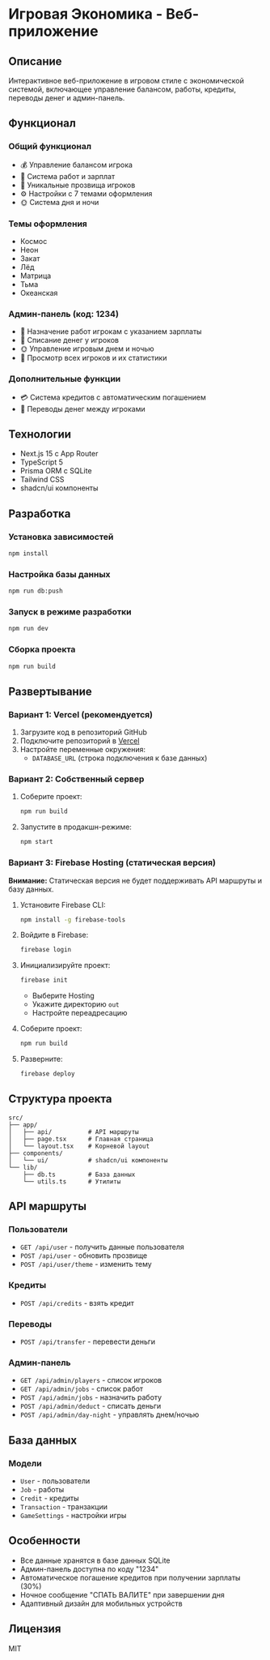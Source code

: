 # Игровая Экономика - Веб-приложение

## Описание
Интерактивное веб-приложение в игровом стиле с экономической системой, включающее управление балансом, работы, кредиты, переводы денег и админ-панель.

## Функционал

### Общий функционал
- 💰 Управление балансом игрока
- 🧰 Система работ и зарплат
- 🧑 Уникальные прозвища игроков
- ⚙️ Настройки с 7 темами оформления
- 🌞 Система дня и ночи

### Темы оформления
- Космос
- Неон  
- Закат
- Лёд
- Матрица
- Тьма
- Океанская

### Админ-панель (код: 1234)
- 👷 Назначение работ игрокам с указанием зарплаты
- 💸 Списание денег у игроков
- 🌞 Управление игровым днем и ночью
- 🧑 Просмотр всех игроков и их статистики

### Дополнительные функции
- 💳 Система кредитов с автоматическим погашением
- 🔄 Переводы денег между игроками

## Технологии
- Next.js 15 с App Router
- TypeScript 5
- Prisma ORM с SQLite
- Tailwind CSS
- shadcn/ui компоненты

## Разработка

### Установка зависимостей
```bash
npm install
```

### Настройка базы данных
```bash
npm run db:push
```

### Запуск в режиме разработки
```bash
npm run dev
```

### Сборка проекта
```bash
npm run build
```

## Развертывание

### Вариант 1: Vercel (рекомендуется)
1. Загрузите код в репозиторий GitHub
2. Подключите репозиторий в [Vercel](https://vercel.com)
3. Настройте переменные окружения:
   - `DATABASE_URL` (строка подключения к базе данных)

### Вариант 2: Собственный сервер
1. Соберите проект:
   ```bash
   npm run build
   ```
2. Запустите в продакшн-режиме:
   ```bash
   npm start
   ```

### Вариант 3: Firebase Hosting (статическая версия)
**Внимание:** Статическая версия не будет поддерживать API маршруты и базу данных.

1. Установите Firebase CLI:
   ```bash
   npm install -g firebase-tools
   ```

2. Войдите в Firebase:
   ```bash
   firebase login
   ```

3. Инициализируйте проект:
   ```bash
   firebase init
   ```
   - Выберите Hosting
   - Укажите директорию `out`
   - Настройте переадресацию

4. Соберите проект:
   ```bash
   npm run build
   ```

5. Разверните:
   ```bash
   firebase deploy
   ```

## Структура проекта

```
src/
├── app/
│   ├── api/          # API маршруты
│   ├── page.tsx      # Главная страница
│   └── layout.tsx    # Корневой layout
├── components/
│   └── ui/           # shadcn/ui компоненты
└── lib/
    ├── db.ts         # База данных
    └── utils.ts      # Утилиты
```

## API маршруты

### Пользователи
- `GET /api/user` - получить данные пользователя
- `POST /api/user` - обновить прозвище
- `POST /api/user/theme` - изменить тему

### Кредиты
- `POST /api/credits` - взять кредит

### Переводы
- `POST /api/transfer` - перевести деньги

### Админ-панель
- `GET /api/admin/players` - список игроков
- `GET /api/admin/jobs` - список работ
- `POST /api/admin/jobs` - назначить работу
- `POST /api/admin/deduct` - списать деньги
- `POST /api/admin/day-night` - управлять днем/ночью

## База данных

### Модели
- `User` - пользователи
- `Job` - работы
- `Credit` - кредиты
- `Transaction` - транзакции
- `GameSettings` - настройки игры

## Особенности

- Все данные хранятся в базе данных SQLite
- Админ-панель доступна по коду "1234"
- Автоматическое погашение кредитов при получении зарплаты (30%)
- Ночное сообщение "СПАТЬ ВАЛИТЕ" при завершении дня
- Адаптивный дизайн для мобильных устройств

## Лицензия
MIT